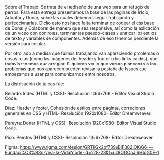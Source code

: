 Sobre el Trabajo:
Se trata de el rediseño de una web para un refugio de perros. Para esta entrega presentamos la base de las páginas de Inicio, Adoptar y Donar, sobre las cuales debemos seguir trabajando y perfeccionarlas. Dicho esto nos hace falta terminar de codear el css base de Donar y Colaborar de manera que sea responsive, así como la aplicación de un video con controles, terminar las pseudo-clases y unificar los estilos de texto y variables de componentes. Además de eso tenemos pendiente la versión para celular. 

Por otro lado a medida que fuimos trabajando van apareciendo problemas o cosas rotas (como las imágenes del header y footer o los links caidos), que todavía tenemos que arreglar. Si quieren ver lo que vamos planeando o los problemas que nos aparecen pueden revisar la pestaña de Issues que empezamos a usar para comunicarnos entre nosotros.


La distribución de tareas fue: 

Belardo: Index (HTML y CSS)- Resolución  1366x768 - Editor Visual Studio Code.

Díaz: Header y footer, Cohesión de estilos entre páginas, correciones generales en CSS y HTML- Resolución  1920x1080- Editor Dreamweaver.

Pereyra: Donar (HTML y CSS)- Resolución 1920x1980- Editor Visual Studio Code.

Pico: Perritos (HTML y CSS)- Resolución  1366x768- Editor Dreamweaver.

Figma: https://www.figma.com/design/GRTKGx2bf73SuBiF382IOK/G6---Fundaci%C3%B3n-Viva-la-Vida?node-id=228-23&t=u38OGOaJI6k6oG0E-1
